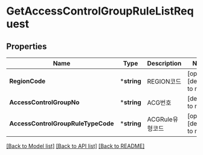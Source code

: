 # GetAccessControlGroupRuleListRequest

## Properties
Name | Type | Description | Notes
------------ | ------------- | ------------- | -------------
**RegionCode** | ***string** | REGION코드 | [optional] [default to null]
**AccessControlGroupNo** | ***string** | ACG번호 | [default to null]
**AccessControlGroupRuleTypeCode** | ***string** | ACGRule유형코드 | [optional] [default to null]

[[Back to Model list]](../README.md#documentation-for-models) [[Back to API list]](../README.md#documentation-for-api-endpoints) [[Back to README]](../README.md)



